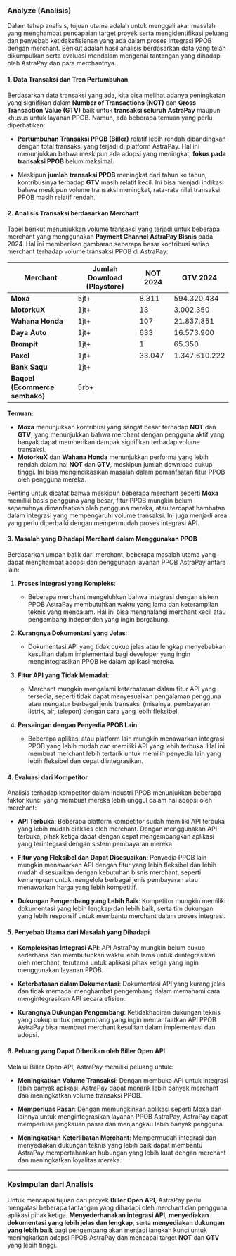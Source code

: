 ### **Analyze (Analisis)**

Dalam tahap analisis, tujuan utama adalah untuk menggali akar masalah yang menghambat pencapaian target proyek serta mengidentifikasi peluang dan penyebab ketidakefisienan yang ada dalam proses integrasi PPOB dengan merchant. Berikut adalah hasil analisis berdasarkan data yang telah dikumpulkan serta evaluasi mendalam mengenai tantangan yang dihadapi oleh AstraPay dan para merchantnya.

#### **1. Data Transaksi dan Tren Pertumbuhan**

Berdasarkan data transaksi yang ada, kita bisa melihat adanya peningkatan yang signifikan dalam **Number of Transactions (NOT)** dan **Gross Transaction Value (GTV)** baik untuk **transaksi seluruh AstraPay** maupun khusus untuk layanan PPOB. Namun, ada beberapa temuan yang perlu diperhatikan:

- **Pertumbuhan Transaksi PPOB (Biller)** relatif lebih rendah dibandingkan dengan total transaksi yang terjadi di platform AstraPay. Hal ini menunjukkan bahwa meskipun ada adopsi yang meningkat, **fokus pada transaksi PPOB** belum maksimal.

- Meskipun **jumlah transaksi PPOB** meningkat dari tahun ke tahun, kontribusinya terhadap **GTV** masih relatif kecil. Ini bisa menjadi indikasi bahwa meskipun volume transaksi meningkat, rata-rata nilai transaksi PPOB masih relatif rendah.

#### **2. Analisis Transaksi berdasarkan Merchant**

Tabel berikut menunjukkan volume transaksi yang terjadi untuk beberapa merchant yang menggunakan **Payment Channel AstraPay Bisnis** pada 2024. Hal ini memberikan gambaran seberapa besar kontribusi setiap merchant terhadap volume transaksi PPOB di AstraPay:

| **Merchant**                    | **Jumlah Download (Playstore)** | **NOT 2024**  | **GTV 2024**  |
|----------------------------------|---------------------------------|---------------|---------------|
| **Moxa**                         | 5jt+                            | 8.311         | 594.320.434   |
| **MotorkuX**                     | 1jt+                            | 13            | 3.002.350     |
| **Wahana Honda**                 | 1jt+                            | 107           | 21.837.851    |
| **Daya Auto**                    | 1jt+                            | 633           | 16.573.900    |
| **Brompit**                      | 1jt+                            | 1             | 65.350        |
| **Paxel**                        | 1jt+                            | 33.047        | 1.347.610.222 |
| **Bank Saqu**                    | 1jt+                            |               |               |
| **Baqoel (Ecommerce sembako)**   | 5rb+                            |               |               |

**Temuan:**
- **Moxa** menunjukkan kontribusi yang sangat besar terhadap **NOT** dan **GTV**, yang menunjukkan bahwa merchant dengan pengguna aktif yang banyak dapat memberikan dampak signifikan terhadap volume transaksi.
- **MotorkuX** dan **Wahana Honda** menunjukkan performa yang lebih rendah dalam hal **NOT** dan **GTV**, meskipun jumlah download cukup tinggi. Ini bisa mengindikasikan masalah dalam pemanfaatan fitur PPOB oleh pengguna mereka.

Penting untuk dicatat bahwa meskipun beberapa merchant seperti **Moxa** memiliki basis pengguna yang besar, fitur PPOB mungkin belum sepenuhnya dimanfaatkan oleh pengguna mereka, atau terdapat hambatan dalam integrasi yang mempengaruhi volume transaksi. Ini juga menjadi area yang perlu diperbaiki dengan mempermudah proses integrasi API.

#### **3. Masalah yang Dihadapi Merchant dalam Menggunakan PPOB**

Berdasarkan umpan balik dari merchant, beberapa masalah utama yang dapat menghambat adopsi dan penggunaan layanan PPOB AstraPay antara lain:

1. **Proses Integrasi yang Kompleks**:
    - Beberapa merchant mengeluhkan bahwa integrasi dengan sistem PPOB AstraPay membutuhkan waktu yang lama dan keterampilan teknis yang mendalam. Hal ini bisa menghalangi merchant kecil atau pengembang independen yang ingin bergabung.

2. **Kurangnya Dokumentasi yang Jelas**:
    - Dokumentasi API yang tidak cukup jelas atau lengkap menyebabkan kesulitan dalam implementasi bagi developer yang ingin mengintegrasikan PPOB ke dalam aplikasi mereka.

3. **Fitur API yang Tidak Memadai**:
    - Merchant mungkin mengalami keterbatasan dalam fitur API yang tersedia, seperti tidak dapat menyesuaikan pengalaman pengguna atau mengatur berbagai jenis transaksi (misalnya, pembayaran listrik, air, telepon) dengan cara yang lebih fleksibel.

4. **Persaingan dengan Penyedia PPOB Lain**:
    - Beberapa aplikasi atau platform lain mungkin menawarkan integrasi PPOB yang lebih mudah dan memiliki API yang lebih terbuka. Hal ini membuat merchant lebih tertarik untuk memilih penyedia lain yang lebih fleksibel dan cepat diintegrasikan.

#### **4. Evaluasi dari Kompetitor**

Analisis terhadap kompetitor dalam industri PPOB menunjukkan beberapa faktor kunci yang membuat mereka lebih unggul dalam hal adopsi oleh merchant:

- **API Terbuka**: Beberapa platform kompetitor sudah memiliki API terbuka yang lebih mudah diakses oleh merchant. Dengan menggunakan API terbuka, pihak ketiga dapat dengan cepat mengembangkan aplikasi yang terintegrasi dengan sistem pembayaran mereka.

- **Fitur yang Fleksibel dan Dapat Disesuaikan**: Penyedia PPOB lain mungkin menawarkan API dengan fitur yang lebih fleksibel dan lebih mudah disesuaikan dengan kebutuhan bisnis merchant, seperti kemampuan untuk mengelola berbagai jenis pembayaran atau menawarkan harga yang lebih kompetitif.

- **Dukungan Pengembang yang Lebih Baik**: Kompetitor mungkin memiliki dokumentasi yang lebih lengkap dan lebih baik, serta tim dukungan yang lebih responsif untuk membantu merchant dalam proses integrasi.

#### **5. Penyebab Utama dari Masalah yang Dihadapi**

- **Kompleksitas Integrasi API**: API AstraPay mungkin belum cukup sederhana dan membutuhkan waktu lebih lama untuk diintegrasikan oleh merchant, terutama untuk aplikasi pihak ketiga yang ingin menggunakan layanan PPOB.

- **Keterbatasan dalam Dokumentasi**: Dokumentasi API yang kurang jelas dan tidak memadai menghambat pengembang dalam memahami cara mengintegrasikan API secara efisien.

- **Kurangnya Dukungan Pengembang**: Ketidakhadiran dukungan teknis yang cukup untuk pengembang yang ingin memanfaatkan API PPOB AstraPay bisa membuat merchant kesulitan dalam implementasi dan adopsi.

#### **6. Peluang yang Dapat Diberikan oleh Biller Open API**

Melalui Biller Open API, AstraPay memiliki peluang untuk:

- **Meningkatkan Volume Transaksi**: Dengan membuka API untuk integrasi lebih banyak aplikasi, AstraPay dapat menarik lebih banyak merchant dan meningkatkan volume transaksi PPOB.

- **Memperluas Pasar**: Dengan memungkinkan aplikasi seperti Moxa dan lainnya untuk mengintegrasikan layanan PPOB AstraPay, AstraPay dapat memperluas jangkauan pasar dan menjangkau lebih banyak pengguna.

- **Meningkatkan Keterlibatan Merchant**: Mempermudah integrasi dan menyediakan dukungan teknis yang lebih baik dapat membantu AstraPay mempertahankan hubungan yang lebih kuat dengan merchant dan meningkatkan loyalitas mereka.

---

### **Kesimpulan dari Analisis**

Untuk mencapai tujuan dari proyek **Biller Open API**, AstraPay perlu mengatasi beberapa tantangan yang dihadapi oleh merchant dan pengguna aplikasi pihak ketiga. **Menyederhanakan integrasi API**, **menyediakan dokumentasi yang lebih jelas dan lengkap**, serta **menyediakan dukungan yang lebih baik** bagi pengembang akan menjadi langkah kunci untuk meningkatkan adopsi PPOB AstraPay dan mencapai target **NOT** dan **GTV** yang lebih tinggi.